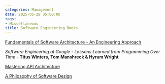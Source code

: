 ```yaml
---
categories: Management
date: 2025-05-28 05:00:00
tags:
- Miscellaneous
title: Software Engineering Books
---
```


[Fundamentals of Software Architecture - An Engineering Approach](https://www.amazon.com/Fundamentals-Software-Architecture-Comprehensive-Characteristics/dp/1492043451)

_Software Engineering at Google - Lessons Learned from Programming Over Time_ - **Titus Winters, Tom Manshreck & Hyrum Wright**

[Mastering API Architecture](https://www.oreilly.com/library/view/mastering-api-architecture/9781492090625/)

[A Philosophy of Software Design](https://www.amazon.com/Philosophy-Software-Design-John-Ousterhout/dp/1732102201)